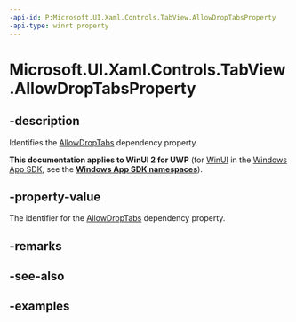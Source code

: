```yaml
---
-api-id: P:Microsoft.UI.Xaml.Controls.TabView.AllowDropTabsProperty
-api-type: winrt property
---
```


# Microsoft.UI.Xaml.Controls.TabView.AllowDropTabsProperty

<!--
public static Windows.UI.Xaml.DependencyProperty AllowDropTabsProperty { get; }
-->

## -description

Identifies the [AllowDropTabs](tabview_allowdroptabs.md) dependency property.

**This documentation applies to WinUI 2 for UWP** (for [WinUI](/windows/apps/winui/winui3/) in the [Windows App SDK](/windows/apps/windows-app-sdk/), see the **[Windows App SDK namespaces](/windows/windows-app-sdk/api/winrt/)**).

## -property-value

The identifier for the [AllowDropTabs](tabview_allowdroptabs.md) dependency property.

## -remarks

## -see-also

## -examples

